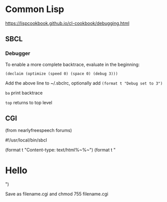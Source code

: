 # Common Lisp

https://lispcookbook.github.io/cl-cookbook/debugging.html

## SBCL

### Debugger

To enable a more complete backtrace, evaluate in the beginning:

`(declaim (optimize (speed 0) (space 0) (debug 3)))`

Add the above line to ~/.sbclrc, optionally add `(format t "Debug set to 3")`

`ba` print backtrace

`top` returns to top level

## CGI

(from nearlyfreespeech forums)

#!/usr/local/bin/sbcl

(format t "Content-type: text/html%~%~")
(format t "<h1>Hello</h1>")

Save as filename.cgi and chmod 755 filename.cgi